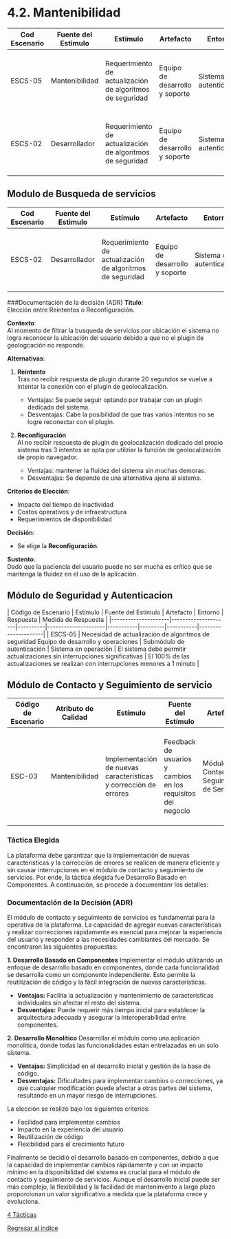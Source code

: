 # 4.2. Mantenibilidad
| **Cod Escenario** | **Fuente del Estimulo** | **Estímulo**                    | **Artefacto** | **Entorno**                  | **Respuesta**                      | **Medida de Respuesta**   |
|------------------|-------------------------|----------------------------------------|-------------------------|--------------------------------|-------------------------------------|-------------------------------------------------------------|
| 	ESCS-05 |Mantenibilidad |Requerimiento de actualización de algoritmos de seguridad	|Equipo de desarrollo y soporte|Sistema de autenticación	|Actualizaciones de seguridad	|El sistema debe permitir actualizaciones de seguridad sin interrumpir el servicio de autenticación	|
| 	ESCS-02 | Desarrollador |Requerimiento de actualización de algoritmos de seguridad	|Equipo de desarrollo y soporte|Sistema de autenticación	|Actualizaciones de seguridad	|El sistema debe permitir actualizaciones de seguridad sin interrumpir el servicio de autenticación	|



##  Modulo de Busqueda de servicios

| **Cod Escenario** | **Fuente del Estimulo** | **Estímulo**                    | **Artefacto** | **Entorno**                  | **Respuesta**                      | **Medida de Respuesta**   |
|------------------|-------------------------|----------------------------------------|-------------------------|--------------------------------|-------------------------------------|-------------------------------------------------------------|
| 	ESCS-02 | Desarrollador |Requerimiento de actualización de algoritmos de seguridad	|Equipo de desarrollo y soporte|Sistema de autenticación	|Actualizaciones de seguridad	|El sistema debe permitir actualizaciones de seguridad sin interrumpir el servicio de autenticación	|


###Documentación de la decisión (ADR)
**Título**:  
Elección entre Reintentos o Reconfiguración.

**Contexto**:  
Al momento de filtrar la busqueda de servicios por ubicación el sistema no logra reconocer la ubicación del usuario debido a que no el plugin de geologcación no responde.

**Alternativas**:
1. **Reintento**  
Tras no recibir respuesta de plugin durante 20 segundos se vuelve a intentar la conexión con el plugin de geolocalización.

   - Ventajas: Se puede seguir optando por trabajar con un plugin dedicado del sistema.
   - Desventajas: Cabe la posibilidad de que tras varios intentos no se logre reconectar con el plugin.

2. **Reconfiguración**  
Al no recibir respuesta de plugin de geolocalización dedicado del propio sistema  tras 3 intentos se opta por utilziar la función de geolocalización de propio navegador.

   - Ventajas: mantener la fluidez del sistema sin muchas demoras.
   - Desventajas: Se depende de una alternativa ajena al sistema.

**Criterios de Elección**:  
- Impacto del tiempo de inactividad
- Costos operativos y de infraestructura
- Requerimientos de disponibilidad


**Decisión**:  
- Se elige la **Reconfiguración**.

**Sustento**:  
Dado que la paciencia del usuario puede no ser mucha es crítico que se mantenga la fluidez en el uso de la aplicación.

## Módulo de Seguridad y Autenticacion
| Código de Escenario | Estímulo | Fuente del Estímulo | Artefacto | Entorno | Respuesta | Medida de Respuesta |
|---------------------|---------------------|----------|---------------------|-----------|---------|-----------|---------------------|
| ESCS-05 | Necesidad de actualización de algoritmos de seguridad	Equipo de desarrollo y operaciones |	Submódulo de autenticación |	Sistema en operación |	El sistema debe permitir actualizaciones sin interrupciones significativas |	El 100% de las actualizaciones se realizan con interrupciones menores a 1 minuto |


## Módulo de Contacto y Seguimiento de servicio
| Código de Escenario | Atributo de Calidad | Estímulo | Fuente del Estímulo | Artefacto | Entorno | Respuesta | Medida de Respuesta |
|---------------------|---------------------|----------|---------------------|-----------|---------|-----------|---------------------|
| ESC-03              | Mantenibilidad      | Implementación de nuevas características y corrección de errores | Feedback de usuarios y cambios en los requisitos del negocio | Módulo de Contacto y Seguimiento de Servicios | Operación en horario laboral con alta demanda | Implementar cambios y nuevas características sin afectar la disponibilidad del módulo | Nuevas características y correcciones implementadas en menos de 5 minutos; se realizan pruebas de funcionalidad antes de cada implementación |

### Táctica Elegida
La plataforma debe garantizar que la implementación de nuevas características y la corrección de errores se realicen de manera eficiente y sin causar interrupciones en el módulo de contacto y seguimiento de servicios. Por ende, la táctica elegida fue Desarrollo Basado en Componentes. A continuación, se procede a documentanr los detalles:

### Documentación de la Decisión (ADR)

El módulo de contacto y seguimiento de servicios es fundamental para la operativa de la plataforma. La capacidad de agregar nuevas características y realizar correcciones rápidamente es esencial para mejorar la experiencia del usuario y responder a las necesidades cambiantes del mercado. Se encontraron las siguientes propuestas:

**1. Desarrollo Basado en Componentes**
  Implementar el módulo utilizando un enfoque de desarrollo basado en componentes, donde cada funcionalidad se desarrolla como un componente independiente. Esto permite la reutilización de código y la fácil integración de nuevas características.
  - **Ventajas:** Facilita la actualización y mantenimiento de características individuales sin afectar el resto del sistema.
  - **Desventajas:** Puede requerir más tiempo inicial para establecer la arquitectura adecuada y asegurar la interoperabilidad entre componentes.

**2. Desarrollo Monolítico**
  Desarrollar el módulo como una aplicación monolítica, donde todas las funcionalidades están entrelazadas en un solo sistema.
  - **Ventajas:** Simplicidad en el desarrollo inicial y gestión de la base de código.
  - **Desventajas:** Dificultades para implementar cambios o correcciones, ya que cualquier modificación puede afectar a otras partes del sistema, resultando en un mayor riesgo de interrupciones.

La elección se realizó bajo los siguientes criterios:
  - Facilidad para implementar cambios
  - Impacto en la experiencia del usuario
  - Reutilización de código
  - Flexibilidad para el crecimiento futuro

Finalmente se decidió el desarrollo basado en componentes, debido a que la capacidad de implementar cambios rápidamente y con un impacto mínimo en la disponibilidad del sistema es crucial para el módulo de contacto y seguimiento de servicios. Aunque el desarrollo inicial puede ser más complejo, la flexibilidad y la facilidad de mantenimiento a largo plazo proporcionan un valor significativo a medida que la plataforma crece y evoluciona.



[4 Tácticas](../4.md)

[Regresar al índice](../../README.md)
